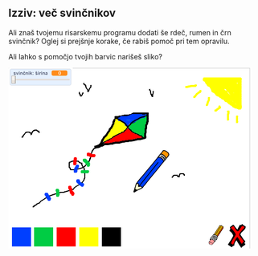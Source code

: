 ## Izziv: več svinčnikov

Ali znaš tvojemu risarskemu programu dodati še rdeč, rumen in črn svinčnik? Oglej si prejšnje korake, če rabiš pomoč pri tem opravilu.

Ali lahko s pomočjo tvojih barvic narišeš sliko?

![posnetek zaslona](images/paint-final.png)
